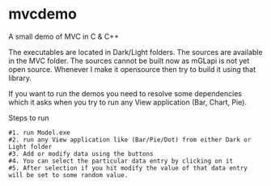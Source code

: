 # mvcdemo
A small demo of MVC in C &amp; C++

The executables are located in Dark/Light folders. The sources are available in the MVC folder. The sources cannot be built now as mGLapi is not yet open source. Whenever I make it opensource then try to build it using that library. 

If you want to run the demos you need to resolve some dependencies which it asks when you try to run any View application (Bar, Chart, Pie).

Steps to run

    #1. run Model.exe
    #2. run any View application like (Bar/Pie/Dot) from either Dark or Light folder
    #3. Add or modify data using the buttons
    #4. You can select the particular data entry by clicking on it
    #5. After selection if you hit modify the value of that data entry will be set to some random value.

